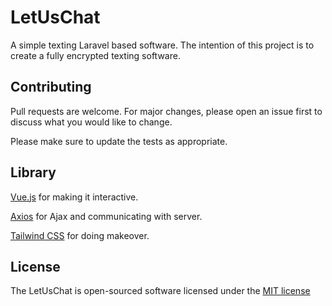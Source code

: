 # LetUsChat

A simple texting Laravel based software. The intention of this project is to create a fully encrypted texting software.

## Contributing
Pull requests are welcome. For major changes, please open an issue first to discuss what you would like to change.

Please make sure to update the tests as appropriate.

## Library

[Vue.js](https://vuejs.org/) for making it interactive.

[Axios](https://github.com/axios/axios) for Ajax and communicating with server.

[Tailwind CSS](https://tailwindcss.com/) for doing makeover.

## License
The LetUsChat is open-sourced software licensed under the [MIT license](https://opensource.org/licenses/MIT)
